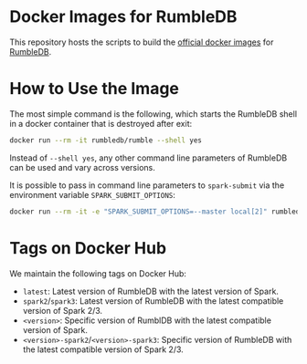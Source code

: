 # Docker Images for RumbleDB

This repository hosts the scripts to build the [official docker images](https://hub.docker.com/repository/docker/rumbledb/rumble) for [RumbleDB](https://rumbledb.org/).

# How to Use the Image

The most simple command is the following, which starts the RumbleDB shell in a docker container that is destroyed after exit:

```bash
docker run --rm -it rumbledb/rumble --shell yes
```

Instead of `--shell yes`, any other command line parameters of RumbleDB can be used and vary across versions.

It is possible to pass in command line parameters to `spark-submit` via the environment variable `SPARK_SUBMIT_OPTIONS`:

```bash
docker run --rm -it -e "SPARK_SUBMIT_OPTIONS=--master local[2]" rumbledb/rumble --shell yes
```

# Tags on Docker Hub

We maintain the following tags on Docker Hub:

* `latest`: Latest version of RumbleDB with the latest version of Spark.
* `spark2`/`spark3`: Latest version of RumbleDB with the latest compatible version of Spark 2/3.
* `<version>`: Specific version of RumblDB with the latest compatible version of Spark.
* `<version>-spark2`/`<version>-spark3`: Specific version of RumbleDB with the latest compatible version of Spark 2/3.
